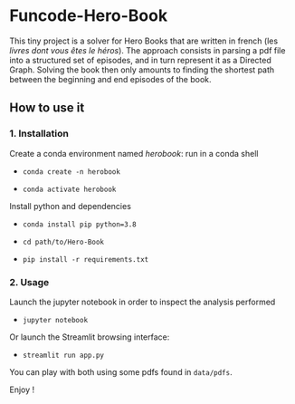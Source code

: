 # Funcode-Hero-Book


This tiny project is a solver for Hero Books that are written in french (les _livres dont vous êtes le héros_).
The approach consists in parsing a pdf file into a structured set of episodes, and in turn represent it as a Directed Graph.
Solving the book then only amounts to finding the shortest path between the beginning and end episodes of the book.

## How to use it

### 1. Installation

Create a conda environment named _herobook_: run in a conda shell 

- `conda create -n herobook`

- `conda activate herobook`

Install python and dependencies

- `conda install pip python=3.8`

- `cd path/to/Hero-Book`

- `pip install -r requirements.txt`



### 2. Usage

Launch the jupyter notebook in order to inspect the analysis performed

- `jupyter notebook`

Or launch the Streamlit browsing interface:

- `streamlit run app.py`

You can play with both using some pdfs found in `data/pdfs`.

Enjoy !

